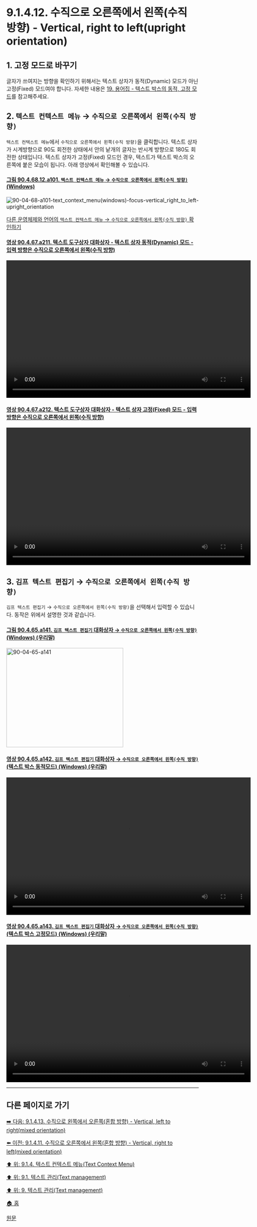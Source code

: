 # 9.1.4.12. 수직으로 오른쪽에서 왼쪽(수직 방향) - Vertical, right to left(upright orientation)

## 1. 고정 모드로 바꾸기
글자가 쓰여지는 방향을 확인하기 위해서는 텍스트 상자가 동적(Dynamic) 모드가 아닌 고정(Fixed) 모드여야 합니다. 자세한 내용은 [19. 용어집 - 텍스트 박스의 동적, 고정 모드](./19-glossaryx-text_box_mode.md)를 참고해주세요.

## 2. `텍스트 컨텍스트 메뉴` → `수직으로 오른쪽에서 왼쪽(수직 방향)`
`텍스트 컨텍스트 메뉴`에서 `수직으로 오른쪽에서 왼쪽(수직 방향)`을 클릭합니다. 텍스트 상자가 시계방향으로 90도 회전한 상태에서 안의 낱개의 글자는 반시계 방향으로 180도 회전한 상태입니다. 텍스트 상자가 고정(Fixed) 모드인 경우, 텍스트가 텍스트 박스의 오른쪽에 붙은 모습이 됩니다. 아래 영상에서 확인해볼 수 있습니다.

<a id="90-04-68-12-a101"></a>

#### [그림 90.4.68.12.a101. `텍스트 컨텍스트 메뉴` → `수직으로 오른쪽에서 왼쪽(수직 방향)` (Windows)](./90-04-0068-012-vertical_right_to_left_upright_orientation.md#90-04-68-12-a101)
![90-04-68-a101-text_context_menu(windows)-focus-vertical_right_to_left-upright_orientation](https://github.com/wonder13662/gimp/assets/15767104/671f4db3-1096-43c9-8b5d-713984d4ff5e)

[다른 운영체제와 언어의 `텍스트 컨텍스트 메뉴` → `수직으로 오른쪽에서 왼쪽(수직 방향)` 확인하기](./90-04-0068-012-vertical_right_to_left_upright_orientation.md#90-04-68-12-a201)

<a id="90-04-67-a211"></a>

#### [영상 90.4.67.a211. 텍스트 도구상자 대화상자 - 텍스트 상자 동적(Dynamic) 모드 - 입력 방향은 수직으로 오른쪽에서 왼쪽(수직 방향)](./90-04-0067-text_toolbox.md#90-04-67-a211)
<video controls="controls" width="640" height="360" src="https://github.com/wonder13662/gimp/assets/15767104/30a18a74-2aac-4570-90bb-4729bcc826bc"></video>

<a id="90-04-67-a212"></a>

#### [영상 90.4.67.a212. 텍스트 도구상자 대화상자 - 텍스트 상자 고정(Fixed) 모드 - 입력 방향은 수직으로 오른쪽에서 왼쪽(수직 방향)](./90-04-0067-text_toolbox.md#90-04-67-a212)
<video controls="controls" width="640" height="360" src="https://github.com/wonder13662/gimp/assets/15767104/ae345d36-8bbe-4ed5-ab5e-54e1ae08e403"></video>

## 3. `김프 텍스트 편집기` → `수직으로 오른쪽에서 왼쪽(수직 방향)`
`김프 텍스트 편집기` → `수직으로 오른쪽에서 왼쪽(수직 방향)`을 선택해서 입력할 수 있습니다. 동작은 위에서 설명한 것과 같습니다.

<a id="90-04-65-a141"></a>

#### [그림 90.4.65.a141. `김프 텍스트 편집기` 대화상자 → `수직으로 오른쪽에서 왼쪽(수직 방향)` (Windows) (우리말)](./90-04-0065-gimp_text_editor.md#90-04-65-a141)
<img width="306" height="260" alt="90-04-65-a141" src="https://github.com/wonder13662/gimp/assets/15767104/88cd162e-48b3-4119-9df5-894ce89ff1e9" />

<a id="90-04-65-a142"></a>

#### [영상 90.4.65.a142. `김프 텍스트 편집기` 대화상자 → `수직으로 오른쪽에서 왼쪽(수직 방향)` (텍스트 박스 동적모드) (Windows) (우리말)](./90-04-0065-gimp_text_editor.md#90-04-65-a142)
<video controls="controls" width="640" height="360" src="https://github.com/wonder13662/gimp/assets/15767104/f214ca33-3395-4ec3-8108-35b78979a544"></video>

<a id="90-04-65-a143"></a>

#### [영상 90.4.65.a143. `김프 텍스트 편집기` 대화상자 → `수직으로 오른쪽에서 왼쪽(수직 방향)` (텍스트 박스 고정모드) (Windows) (우리말)](./90-04-0065-gimp_text_editor.md#90-04-65-a143)
<video controls="controls" width="640" height="360" src="https://github.com/wonder13662/gimp/assets/15767104/d28699c6-c42b-43a0-b768-ece899cc0bf5"></video>

***

## 다른 페이지로 가기
[➡️ 다음: 9.1.4.13. 수직으로 왼쪽에서 오른쪽(혼합 방향) - Vertical, left to right(mixed orientation)](./09-01-04-13-vertical_left_to_right_mixed_orientation.md)

[⬅️ 이전: 9.1.4.11. 수직으로 오른쪽에서 왼쪽(혼합 방향) - Vertical, right to left(mixed orientation)](./09-01-04-11-vertical_right_to_left_mixed_orientation.md)

[⬆️ 위: 9.1.4. 텍스트 컨텍스트 메뉴(Text Context Menu)](./09-01-04-00-text_context_menu.md)

[⬆️ 위: 9.1. 텍스트 관리(Text management)](./09-01-00-text-management.md)

[⬆️ 위: 9. 텍스트 관리(Text management)](./09-00-text-management.md)

[🏠 홈](./00-home.md)

[원문](https://docs.gimp.org/2.10/ko/gimp-image-text-management.html#text-context-menu)
